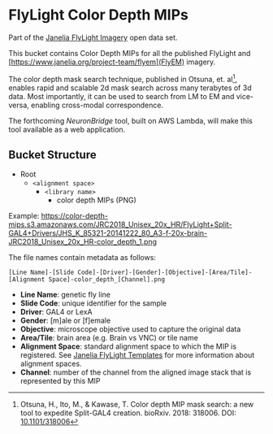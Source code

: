 # FlyLight Color Depth MIPs

Part of the [Janelia FlyLight Imagery](https://open.quiltdata.com/b/janelia-flylight-imagery) open data set.

This bucket contains Color Depth MIPs for all the published FlyLight and [https://www.janelia.org/project-team/flyem](FlyEM) imagery.

The color depth mask search technique, published in Otsuna, et. al[^otsuna], enables rapid and scalable 2d mask search across many terabytes of 3d data. Most importantly, it can be used to search from LM to EM and vice-versa, enabling cross-modal correspondence. 

The forthcoming *NeuronBridge* tool, built on AWS Lambda, will make this tool available as a web application. 

## Bucket Structure

* Root
    * `<alignment space>`
        * `<library name>`
            * color depth MIPs (PNG)

Example:
https://color-depth-mips.s3.amazonaws.com/JRC2018_Unisex_20x_HR/FlyLight+Split-GAL4+Drivers/JHS_K_85321-20141222_80_A3-f-20x-brain-JRC2018_Unisex_20x_HR-color_depth_1.png

The file names contain metadata as follows:
```
[Line Name]-[Slide Code]-[Driver]-[Gender]-[Objective]-[Area/Tile]-[Alignment Space]-color_depth_[Channel].png
```

* **Line Name**: genetic fly line
* **Slide Code**: unique identifier for the sample
* **Driver**: GAL4 or LexA
* **Gender**: [m]ale or [f]emale
* **Objective**: microscope objective used to capture the original data
* **Area/Tile**: brain area (e.g. Brain vs VNC) or tile name
* **Alignment Space**: standard alignment space to which the MIP is registered. See [Janelia FlyLight Templates](https://open.quiltdata.com/b/janelia-flylight-templates) for more information about alignment spaces.
* **Channel**: number of the channel from the aligned image stack that is represented by this MIP

[^otsuna]: Otsuna, H., Ito, M., & Kawase, T. Color depth MIP mask search: a new tool to expedite Split-GAL4 creation. bioRxiv. 2018: 318006. DOI: [10.1101/318006](https://doi.org/10.1101/318006)
